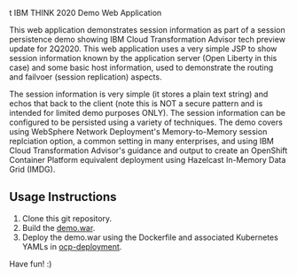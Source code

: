 t IBM THINK 2020 Demo Web Application

This web application demonstrates session information as part of a session persistence demo showing IBM Cloud Transformation Advisor tech preview update for 2Q2020. This web application uses a very simple JSP to show session information known by the application server (Open Liberty in this case) and some basic host information, used to demonstrate the routing and failvoer (session replication) aspects.

The session information is very simple (it stores a plain text string) and echos that back to the client (note this is NOT a secure pattern and is intended for limited demo purposes ONLY). The session information can be configured to be persisted using a variety of techniques. The demo covers using WebSphere Network Deployment's Memory-to-Memory session replciation option, a common setting in many enterprises, and using IBM Cloud Transformation Advisor's guidance and output to create an OpenShift Container Platform equivalent deployment using Hazelcast In-Memory Data Grid (IMDG).

## Usage Instructions

1. Clone this git repository.
1. Build the [demo.war](demo.war).
1. Deploy the demo.war using the Dockerfile and associated Kubernetes YAMLs in [ocp-deployment](ocp-deployment). 

Have fun! :)

